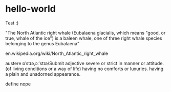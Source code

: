 # hello-world
Test :)


"The North Atlantic right whale (Eubalaena glacialis, which means "good, or true, whale of the ice") is a baleen whale, one of three right whale species belonging to the genus Eubalaena"

en.wikipedia.org/wiki/North_Atlantic_right_whale

austere
ɒˈstɪə,ɔːˈstɪə/Submit
adjective
severe or strict in manner or attitude.
(of living conditions or a way of life) having no comforts or luxuries.
having a plain and unadorned appearance.

define
nope
